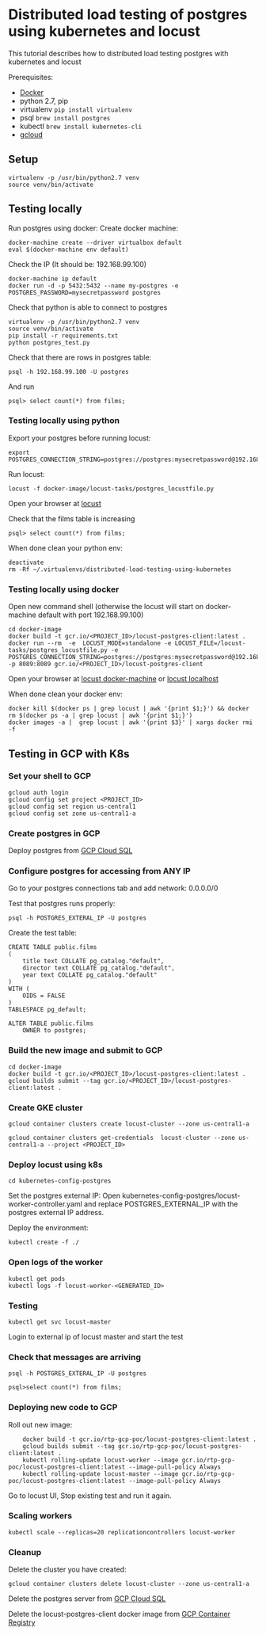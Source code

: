 # Distributed load testing of postgres using kubernetes and locust #

This tutorial describes how to distributed load testing postgres with kubernetes and locust


Prerequisites:

* [Docker](https://download.docker.com/mac/stable/Docker.dmg)
* python 2.7, pip
* virtualenv ```pip install virtualenv```
* psql ```brew install postgres```
* kubectl ```brew install kubernetes-cli```
* [gcloud](https://cloud.google.com/sdk/docs/quickstart-macos) 

## Setup ##

    virtualenv -p /usr/bin/python2.7 venv
    source venv/bin/activate
    

## Testing locally ##

Run postgres using docker:
Create docker machine:

    docker-machine create --driver virtualbox default
    eval $(docker-machine env default)
    
Check the IP (It should be: 192.168.99.100)

    docker-machine ip default
    docker run -d -p 5432:5432 --name my-postgres -e POSTGRES_PASSWORD=mysecretpassword postgres
    
Check that python is able to connect to postgres

    virtualenv -p /usr/bin/python2.7 venv
    source venv/bin/activate
    pip install -r requirements.txt
    python postgres_test.py
    
Check that there are rows in postgres table:

    psql -h 192.168.99.100 -U postgres

And run 

    psql> select count(*) from films;

### Testing locally using python ###

Export your postgres before running locust:

    export POSTGRES_CONNECTION_STRING=postgres://postgres:mysecretpassword@192.168.99.100:5432/postgres
Run locust:

    locust -f docker-image/locust-tasks/postgres_locustfile.py

Open your browser at [locust](http://localhost:8089/)


Check that the films table is increasing

    psql> select count(*) from films;

When done clean your python env:
    
    deactivate
    rm -Rf ~/.virtualenvs/distributed-load-testing-using-kubernetes

### Testing locally using docker ###

Open new command shell (otherwise the locust will start on docker-machine default with port 192.168.99.100)

    cd docker-image
    docker build -t gcr.io/<PROJECT_ID>/locust-postgres-client:latest .
    docker run --rm  -e  LOCUST_MODE=standalone -e LOCUST_FILE=/locust-tasks/postgres_locustfile.py -e POSTGRES_CONNECTION_STRING=postgres://postgres:mysecretpassword@192.168.99.100:5432/postgres  -p 8089:8089 gcr.io/<PROJECT_ID>/locust-postgres-client
 
Open your browser at [locust docker-machine](http://192.168.99.100:8089/) or [locust localhost](http://localhost:8089/)

When done clean your docker env:

    docker kill $(docker ps | grep locust | awk '{print $1;}') && docker rm $(docker ps -a | grep locust | awk '{print $1;}')
    docker images -a |  grep locust | awk '{print $3}' | xargs docker rmi -f

## Testing in GCP with K8s ##

### Set your shell to GCP ###

    gcloud auth login
    gcloud config set project <PROJECT_ID>
    gcloud config set region us-central1
    gcloud config set zone us-central1-a

### Create postgres in GCP ###

Deploy postgres from [GCP Cloud SQL](https://console.cloud.google.com/sql)


### Configure postgres for accessing from ANY IP ###

Go to your postgres connections tab and add network: 0.0.0.0/0

Test that postgres runs properly:
    
    psql -h POSTGRES_EXTERAL_IP -U postgres
    

Create the test table:

    CREATE TABLE public.films
    (
        title text COLLATE pg_catalog."default",
        director text COLLATE pg_catalog."default",
        year text COLLATE pg_catalog."default"
    )
    WITH (
        OIDS = FALSE
    )
    TABLESPACE pg_default;
    
    ALTER TABLE public.films
        OWNER to postgres;


### Build the new image and submit to GCP ###

    cd docker-image
    docker build -t gcr.io/<PROJECT_ID>/locust-postgres-client:latest .
    gcloud builds submit --tag gcr.io/<PROJECT_ID>/locust-postgres-client:latest .

### Create GKE cluster ###

    gcloud container clusters create locust-cluster --zone us-central1-a

    gcloud container clusters get-credentials  locust-cluster --zone us-central1-a --project <PROJECT_ID>


### Deploy locust using k8s ###

    cd kubernetes-config-postgres
    
Set the postgres external IP:
Open kubernetes-config-postgres/locust-worker-controller.yaml and replace POSTGRES_EXTERNAL_IP with the postgres external IP address.

Deploy the environment:
    
    kubectl create -f ./


### Open logs of the worker ###

    kubectl get pods
    kubectl logs -f locust-worker-<GENERATED_ID>


### Testing ###

    kubectl get svc locust-master

Login to external ip of locust master and start the test


### Check that messages are arriving ###

    psql -h POSTGRES_EXTERAL_IP -U postgres

    psql>select count(*) from films;


### Deploying new code to GCP ###

Roll out new image:

        docker build -t gcr.io/rtp-gcp-poc/locust-postgres-client:latest .
        gcloud builds submit --tag gcr.io/rtp-gcp-poc/locust-postgres-client:latest .
        kubectl rolling-update locust-worker --image gcr.io/rtp-gcp-poc/locust-postgres-client:latest --image-pull-policy Always
        kubectl rolling-update locust-master --image gcr.io/rtp-gcp-poc/locust-postgres-client:latest --image-pull-policy Always

Go to locust UI, Stop existing test and run it again.


### Scaling workers ###

    kubectl scale --replicas=20 replicationcontrollers locust-worker

### Cleanup ###
    
Delete the cluster you have created:

    gcloud container clusters delete locust-cluster --zone us-central1-a
    
Delete the postgres server from [GCP Cloud SQL](https://console.cloud.google.com/sql)

Delete the locust-postgres-client docker image from  [GCP Container Registry](https://console.cloud.google.com/gcr/images/)
